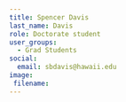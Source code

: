 ```yaml
---
title: Spencer Davis
last_name: Davis
role: Doctorate student
user_groups: 
  - Grad Students
social:
  email: sbdavis@hawaii.edu
image: 
 filename: 
---
```

